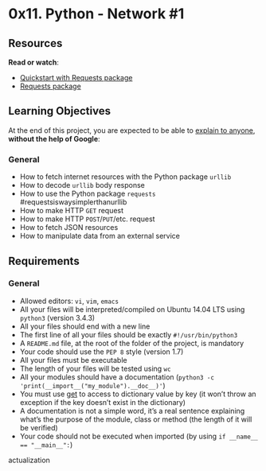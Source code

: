 <h1 class="gap">0x11. Python - Network #1</h1><div class="gap" id="project-description">
<h2>Resources</h2>
<p><strong>Read or watch</strong>:</p>
<ul>
<li><a arkszvmo5wm0ygpstmwvkg"="" href="/rltoken/mJaq5ekXQ__0ZvNVIgRTFg" rltoken="" target="_blank" title="Quickstart with Requests package">Quickstart with Requests package</a> </li>
<li><a href="/rltoken/f6ZTT1E36n9lUGGhdjSjfQ" target="_blank" title="Requests package">Requests package</a> </li>
</ul>
<h2>Learning Objectives</h2>
<p>At the end of this project, you are expected to be able to <a href="/rltoken/tbRC5TIjW9nSbL01XtaPHw" target="_blank" title="explain to anyone">explain to anyone</a>, <strong>without the help of Google</strong>:</p>
<h3>General</h3>
<ul>
<li>How to fetch internet resources with the Python package <code>urllib</code></li>
<li>How to decode <code>urllib</code> body response</li>
<li>How to use the Python package <code>requests</code> #requestsiswaysimplerthanurllib</li>
<li>How to make HTTP <code>GET</code> request </li>
<li>How to make HTTP <code>POST</code>/<code>PUT</code>/etc. request</li>
<li>How to fetch JSON resources</li>
<li>How to manipulate data from an external service</li>
</ul>
<h2>Requirements</h2>
<h3>General</h3>
<ul>
<li>Allowed editors: <code>vi</code>, <code>vim</code>, <code>emacs</code></li>
<li>All your files will be interpreted/compiled on Ubuntu 14.04 LTS using <code>python3</code> (version 3.4.3)</li>
<li>All your files should end with a new line</li>
<li>The first line of all your files should be exactly <code>#!/usr/bin/python3</code></li>
<li>A <code>README.md</code> file, at the root of the folder of the project, is mandatory</li>
<li>Your code should use the <code>PEP 8</code> style (version 1.7)</li>
<li>All your files must be executable</li>
<li>The length of your files will be tested using <code>wc</code></li>
<li>All your modules should have a documentation (<code>python3 -c 'print(__import__("my_module").__doc__)'</code>)</li>
<li>You must use <a href="/rltoken/SSngTpTH6EcncejWzNjX_Q" target="_blank" title="get">get</a> to access to dictionary value by key (it won’t throw an exception if the key doesn’t exist in the dictionary)</li>
<li>A documentation is not a simple word, it’s a real sentence explaining what’s the purpose of the module, class or method (the length of it will be verified)</li>
<li>Your code should not be executed when imported (by using <code>if __name__ == "__main__":</code>)</li>
</ul>
</div>actualization
